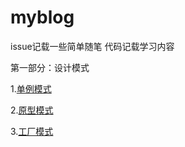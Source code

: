 # myblog
issue记载一些简单随笔
代码记载学习内容

第一部分：设计模式

1.<a href="https://github.com/yogjun/myblog/tree/master/design/src/construct/singleton">单例模式</a>

2.<a href="https://github.com/yogjun/myblog/tree/master/design/src/construct/prototype">原型模式</a>

3.<a href="https://github.com/yogjun/myblog/tree/master/design/src/construct/factorymethod">工厂模式</a>